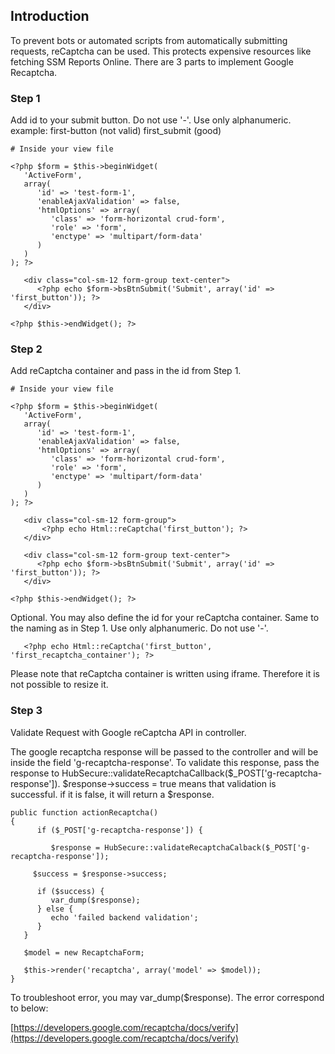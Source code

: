 ## Introduction
To prevent bots or automated scripts from automatically submitting requests, reCaptcha can be used. This protects expensive resources like fetching SSM Reports Online. There are 3 parts to implement Google Recaptcha.

### Step 1
Add id to your submit button. Do not use '-'. Use only alphanumeric.
example:
first-button (not valid)
first_submit (good)

```
# Inside your view file

<?php $form = $this->beginWidget(
   'ActiveForm',
   array(
      'id' => 'test-form-1',
      'enableAjaxValidation' => false,
      'htmlOptions' => array(
         'class' => 'form-horizontal crud-form',
         'role' => 'form',
         'enctype' => 'multipart/form-data'
      )
   )
); ?>

   <div class="col-sm-12 form-group text-center">
      <?php echo $form->bsBtnSubmit('Submit', array('id' => 'first_button')); ?>
   </div>

<?php $this->endWidget(); ?>		
```

### Step 2
Add reCaptcha container and pass in the id from Step 1.

```
# Inside your view file

<?php $form = $this->beginWidget(
   'ActiveForm',
   array(
      'id' => 'test-form-1',
      'enableAjaxValidation' => false,
      'htmlOptions' => array(
         'class' => 'form-horizontal crud-form',
         'role' => 'form',
         'enctype' => 'multipart/form-data'
      )
   )
); ?>

   <div class="col-sm-12 form-group">
       <?php echo Html::reCaptcha('first_button'); ?>
   </div>

   <div class="col-sm-12 form-group text-center">
      <?php echo $form->bsBtnSubmit('Submit', array('id' => 'first_button')); ?>
   </div>

<?php $this->endWidget(); ?>		
```

Optional. You may also define the id for your reCaptcha container. Same to the naming as in Step 1. Use only alphanumeric. Do not use '-'. 

```
   <?php echo Html::reCaptcha('first_button', 'first_recaptcha_container'); ?>
```
Please note that reCaptcha container is written using iframe. Therefore it is not possible to resize it.

### Step 3
Validate Request with Google reCaptcha API in controller.

The google recaptcha response will be passed to the controller and will be inside the field 'g-recaptcha-response'.
To validate this response, pass the response to HubSecure::validateRecaptchaCallback($_POST['g-recaptcha-response']).
$response->success = true means that validation is successful. if it is false, it will return a $response.

```
public function actionRecaptcha()
{
      if ($_POST['g-recaptcha-response']) {
			
         $response = HubSecure::validateRecaptchaCalback($_POST['g-recaptcha-response']);

	 $success = $response->success;

      if ($success) {
         var_dump($response);
      } else {
         echo 'failed backend validation';
      }
   }

   $model = new RecaptchaForm;

   $this->render('recaptcha', array('model' => $model));
}
```
To troubleshoot error, you may var_dump($response). The error correspond to below:

[https://developers.google.com/recaptcha/docs/verify](https://developers.google.com/recaptcha/docs/verify)



